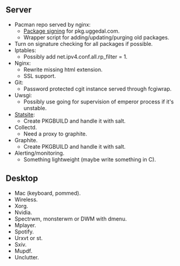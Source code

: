 Server
------

* Pacman repo served by nginx:
  - [Package signing](http://jasonwryan.com/blog/2012/03/23/key/)
    for pkg.uggedal.com.
  - Wrapper script for adding/updating/purging old packages.
* Turn on signature checking for all packages if possible.
* Iptables:
  - Possibly add net.ipv4.conf.all.rp_filter = 1.
* Nginx:
  - Rewrite missing html extension.
  - SSL support.
* Git:
  - Password protected cgit instance served through fcgiwrap.
* Uwsgi:
  - Possibly use going for supervision of emperor process if it's unstable.
* [Statsite][statsite]:
  - Create PKGBUILD and handle it with salt.
* Collectd.
  - Need a proxy to graphite.
* Graphite.
  - Create PKGBUILD and handle it with salt.
* Alerting/monitoring.
  - Something lightweight (maybe write something in C).


Desktop
-------

* Mac (keyboard, pommed).
* Wireless.
* Xorg.
* Nvidia.
* Spectrwm, monsterwm or DWM with dmenu.
* Mplayer.
* Spotify.
* Urxvt or st.
* Sxiv.
* Mupdf.
* Unclutter.

[statsite]: https://github.com/armon/statsite
